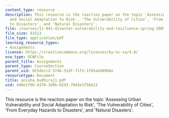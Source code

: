 ```yaml
---
content_type: resource
description: This resource is the reaction paper on the topic 'Assessing Urban Vulnerability
  and Social Adaptation to Risk', 'The Vulnerability of Cities', 'From Everyday Hazards
  to Disasters', and 'Natural Disasters'.
file: /courses/11-941-disaster-vulnerability-and-resilience-spring-2005/4d8e1f0b43703d9b82937943e1f5b413_anisha_budhiraj1.pdf
file_size: 91513
file_type: application/pdf
learning_resource_types:
- Assignments
license: https://creativecommons.org/licenses/by-nc-sa/4.0/
ocw_type: OCWFile
parent_title: Assignments
parent_type: CourseSection
parent_uid: 025decc2-3746-51df-f1f2-1fd5ad489b6e
resourcetype: Document
title: anisha_budhiraj1.pdf
uid: 4d8e1f0b-4370-3d9b-8293-7943e1f5b413
---
```

This resource is the reaction paper on the topic 'Assessing Urban Vulnerability and Social Adaptation to Risk', 'The Vulnerability of Cities', 'From Everyday Hazards to Disasters', and 'Natural Disasters'.